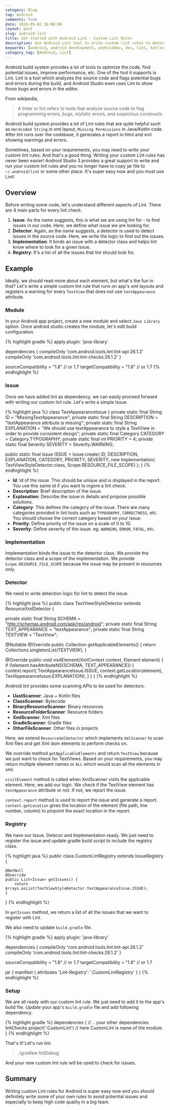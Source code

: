 ```yaml
---
category: Blog
tag: Android
comments: true
date: 2018-05-02 16:00:00
layout: post
slug: android-lint
title: Get started with Android Lint - Custom Lint Rules
description: Use Android Lint tool to write custom lint rules to detect and prevnet potential issues and bugs
keywords: [android, android development, androiddev, dev, lint, kotlin, android studio, lint custom rule, lint xml resource, custom lint, how to write custom lint rule, gradle, builds, continuous integration]
category_tag: [Android, Lint]
---
```


Android build system provides a lot of tools to optimize the code, find potential issues, improve performance, etc. One of the tool it supports is Lint. Lint is a tool which analyzes the source code and flags potential bugs and errors during the build, and Android Studio even uses Lint to show those bugs and errors in the editor.

From wikipedia,

 > A linter or lint refers to tools that analyze source code to flag programming errors, bugs, stylistic errors, and suspicious constructs.

Android build system provides a lot of Lint rules that are quite helpful such as `Hardcoded String` in xml layout, `Missing Permissions` in Java/Kotlin code. After lint runs over the codebase, it generates a report in html and xml showing warnings and errors.

Sometimes, based on your requirements, you may need to write your custom lint rules. And that's a good thing. Writing your custom Lint rules has never been easier! Android Studio 3 provides a great support to write and run your custom lint rules and you no longer have to copy jar file to `~/.android/lint` or some other place. It's super easy now and you must use Lint!

## Overview

Before writing some code, let's understand different aspects of Lint. There are 4 main parts for every lint check.

 1. **Issue**: As the name suggests, this is what we are using lint for - to find issues in our code. Here, we define what issue we are looking for.
 2. **Detector**: Again, as the name suggests, a detector is used to detect issues in the source code. Here, we write the logic to find out the issues.
 3. **Implementation**: It binds an issue with a detector class and helps lint know where to look for a given issue.
 4. **Registry**: It's a list of all the issues that lint should look for.

## Example

Ideally, we should read more about each element, but what's the fun in that? Let's write a simple custom lint rule that runs on app's xml layouts and registers a warning for every `TextView` that does not use `textAppearance` attribute.

### Module

In your Android app project, create a new module and select `Java Library` option. Once android studio creates the module, let's edit build configuration.

{% highlight gradle %}
apply plugin: 'java-library'

dependencies {
    compileOnly 'com.android.tools.lint:lint-api:26.1.2'
    compileOnly 'com.android.tools.lint:lint-checks:26.1.2'
}

sourceCompatibility = "1.8" // or 1.7
targetCompatibility = "1.8" // or 1.7
{% endhighlight %}

### Issue

Once we have added lint as dependency, we can easily proceed forward with writing our custom lint rule. Let's write a simple Issue.

{% highlight java %}
class TextAppearanceIssue {
  private static final String ID = "MissingTextAppearance";
  private static final String DESCRIPTION = "textAppearance attribute is missing";
  private static final String EXPLANATION = "We should use textAppearance to style a TextView in order to provide consistent design";
  private static final Category CATEGORY = Category.TYPOGRAPHY;
  private static final int PRIORITY = 4;
  private static final Severity SEVERITY = Severity.WARNING;

  public static final Issue ISSUE = Issue.create(
    ID, 
    DESCRIPTION, 
    EXPLANATION, 
    CATEGORY, 
    PRIORITY, 
    SEVERITY,
    new Implementation(
      TextViewStyleDetector.class, 
      Scope.RESOURCE_FILE_SCOPE)
  );
}
{% endhighlight %}

 - **Id**: Id of the issue. This should be unique and is displayed in the report. You use this same id if you want to ingore a lint check.
 - **Description**: Brief description of the issue.
 - **Explanation**: Describe the issue in details and propose possible solutions.
 - **Category**: This defines the category of the issue. There are many categories provided in lint tools such as `TYPOGRAPHY`, `CORRECTNESS`, etc. You should choose the correct category based on your issue.
 - **Priority**: Define priority of the issue on a scale of 0 to 10.
 - **Severity**: Define severity of the issue. eg. `WARNING`, `ERROR`, `FATAL`, etc. 

### Implementation

Implementation binds the issue to the detector class. We provide the detector class and a scope of the implementation. We provide `Scope.RESOURCE_FILE_SCOPE` because the issue may be present in resources only.

### Detector

We need to write detection logic for lint to detect the issue.

{% highlight java %}
public class TextViewStyleDetector extends ResourceXmlDetector {

  private static final String SCHEMA = "http://schemas.android.com/apk/res/android";
  private static final String TEXT_APPEARANCE = "textAppearance";
  private static final String TEXTVIEW = "TextView";

  @Nullable
  @Override
  public Collection<String> getApplicableElements() {
    return Collections.singletonList(TEXTVIEW);
  }

  @Override
  public void visitElement(XmlContext context, Element element) {
    if (!element.hasAttributeNS(SCHEMA, TEXT_APPEARANCE)) {
        context.report(
          TextAppearanceIssue.ISSUE, 
          context.getLocation(element), 
          TextAppearanceIssue.EXPLANATION);
    }
  }
}
{% endhighlight %}

Android lint provides some scanning APIs to be used for detectors.

 - **UastScanner**: Java + Kotlin files
 - **ClassScanner**: Bytecode
 - **BinaryResourceScanner**: Binary resources
 - **ResourceFolderScanner**: Resource folders
 - **XmlScanner**: Xml files
 - **GradleScanner**: Gradle files
 - **OtherFileScanner**: Other files in projects

Here, we extend `ResourceXmlDetector` which implements `XmlScanner` to scan Xml files and get Xml dom elements to perform checks on.

We override method `getApplicableElements` and return `TextView` because we just want to check for TextViews. Based on your requirements, you may return multiple element names or `ALL` which would scan all the elements in xml.

`visitElement` method is called when XmlScanner visits the applicable element. Here, we add our logic. We check if the TextView element has `textAppearance` attribute or not. If not, we report the issue.

`context.report` method is used to report the issue and generate a report. `context.getLocation` gives the location of the element (file path, line number, column) to pinpoint the exact location in the report.

### Registry

We have our Issue, Detecor and Implementation ready. We just need to register the issue and update gradle build script to include the registry class.

{% highlight java %}
public class CustomLintRegistry extends IssueRegistry {

	@NotNull
	@Override
	public List<Issue> getIssues() {
		return Arrays.asList(TextViewStyleDetector.TextAppearanceIssue.ISSUE);
	}
}
{% endhighlight %}

In `getIssues` method, we return a list of all the issues that we want to register with Lint.

We also need to update `build.gradle` file.

{% highlight gradle %}
apply plugin: 'java-library'

dependencies {
    compileOnly 'com.android.tools.lint:lint-api:26.1.2'
    compileOnly 'com.android.tools.lint:lint-checks:26.1.2'
}

sourceCompatibility = "1.8" // or 1.7
targetCompatibility = "1.8" // or 1.7

jar {
    manifest {
        attributes 'Lint-Registry': '<your package name>.CustomLintRegistry'
    }
}
{% endhighlight %}

### Setup

We are all ready with our custom lint rule. We just need to add it to the app's build file. Update your app's `build.gradle` file and add following dependency.

{% highlight gradle %}
dependencies {
	// .. your other dependencies
	lintChecks project(':CustomLint') // here CustomLint is name of the module.
}
{% endhighlight %}

That's it! Let's run lint.

> ./gradlew lintDebug

And your new custom lint rule will be used to check for issues.

## Summary

Writing custom Lint rules for Android is super easy now and you should definitely write some of your own rules to avoid potential issues and especially to keep high code quality in a big team.






 

